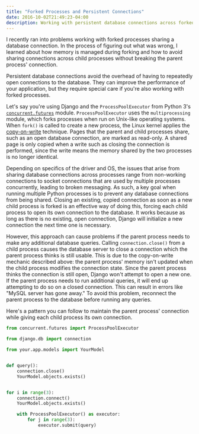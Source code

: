 ```yaml
---
title: "Forked Processes and Persistent Connections"
date: 2016-10-02T21:49:23-04:00
description: Working with persistent database connections across forked processes, or how to avoid sharing connections across child processes without breaking the parent's connection.
---
```


I recently ran into problems working with forked processes sharing a database connection. In the process of figuring out what was wrong, I learned about how memory is managed during forking and how to avoid sharing connections across child processes without breaking the parent process' connection.

Persistent database connections avoid the overhead of having to repeatedly open connections to the database. They can improve the performance of your application, but they require special care if you're also working with forked processes.

Let's say you're using Django and the `ProcessPoolExecutor` from Python 3's [`concurrent.futures`](https://docs.python.org/3/library/concurrent.futures.html) module. `ProcessPoolExecutor` uses the `multiprocessing` module, which forks processes when run on Unix-like operating systems. When `fork()` is called to create a new process, the Linux kernel applies the [copy-on-write](https://en.wikipedia.org/wiki/Copy-on-write#Copy-on-write_in_virtual_memory_management) technique. Pages that the parent and child processes share, such as an open database connection, are marked as read-only. A shared page is only copied when a write such as closing the connection is performed, since the write means the memory shared by the two processes is no longer identical.

Depending on specifics of the driver and OS, the issues that arise from sharing database connections across processes range from non-working connections to socket connections that are used by multiple processes concurrently, leading to broken messaging. As such, a key goal when running multiple Python processes is to prevent any database connections from being shared. Closing an existing, copied connection as soon as a new child process is forked is an effective way of doing this, forcing each child process to open its own connection to the database. It works because as long as there is no existing, open connection, Django will initialize a new connection the next time one is necessary.

However, this approach can cause problems if the parent process needs to make any additional database queries. Calling `connection.close()` from a child process causes the database server to close a connection which the parent process thinks is still usable. This is due to the copy-on-write mechanic described above: the parent process' memory isn't updated when the child process modifies the connection state. Since the parent process thinks the connection is still open, Django won't attempt to open a new one. If the parent process needs to run additional queries, it will end up attempting to do so on a closed connection. This can result in errors like "MySQL server has gone away." To avoid this problem, reconnect the parent process to the database before running any queries.

Here's a pattern you can follow to maintain the parent process' connection while giving each child process its own connection.

```python
from concurrent.futures import ProcessPoolExecutor

from django.db import connection

from your.app.models import YourModel


def query():
    connection.close()
    YourModel.objects.exists()


for i in range(3):
    connection.connect()
    YourModel.objects.exists()

    with ProcessPoolExecutor() as executor:
        for j in range(3):
            executor.submit(query)
```
